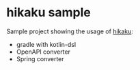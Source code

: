 # hikaku sample

Sample project showing the usage of [hikaku](https://github.com/codecentric/hikaku):
* gradle with kotlin-dsl
* OpenAPI converter
* Spring converter
